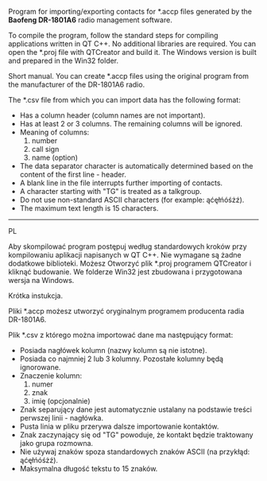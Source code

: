 Program for importing/exporting contacts for *.accp files generated by the **Baofeng DR-1801A6** radio management software.

To compile the program, follow the standard steps for compiling applications written in QT C++. No additional libraries are required. You can open the *.proj file with QTCreator and build it.
The Windows version is built and prepared in the Win32 folder.

Short manual.
You can create *.accp files using the original program from the manufacturer of the DR-1801A6 radio.

The *.csv file from which you can import data has the following format:
* Has a column header (column names are not important).
* Has at least 2 or 3 columns. The remaining columns will be ignored.
* Meaning of columns:
	1. number
	2. call sign
	3. name (option)
* The data separator character is automatically determined based on the content of the first line - header.
* A blank line in the file interrupts further importing of contacts.
* A character starting with "TG" is treated as a talkgroup.
* Do not use non-standard ASCII characters (for example: ąćęłńóśżź).
* The maximum text length is 15 characters.


_____________
PL

Aby skompilować program postępuj według standardowych kroków przy kompilowaniu aplikacji napisanych w QT C++. Nie wymagane są żadne dodatkowe biblioteki. Możesz Otworzyć plik *.proj programem QTCreator i kliknąć budowanie.
We folderze Win32 jest zbudowana i przygotowana wersja na Windows.

Krótka instukcja.

Pliki *.accp możesz utworzyć oryginalnym programem producenta radia DR-1801A6.

Plik *.csv z którego można importować dane ma następujący format:
* Posiada nagłówek kolumn (nazwy kolumn są nie istotne).
* Posiada co najmniej 2 lub 3 kolumny. Pozostałe kolumny będą ignorowane.
* Znaczenie kolumn:
	1. numer
	2. znak
	3. imię (opcjonalnie)
* Znak separujący dane jest automatycznie ustalany na podstawie treści perwszej linii - nagłówka.
* Pusta linia w pliku przerywa dalsze importowanie kontaktów.
* Znak zaczynający się od "TG" powoduje, że kontakt będzie traktowany jako grupa rozmowna.
* Nie używaj znaków spoza standardowych znaków ASCII (na przykłąd: ąćęłńóśżź).
* Maksymalna długość tekstu to 15 znaków.
